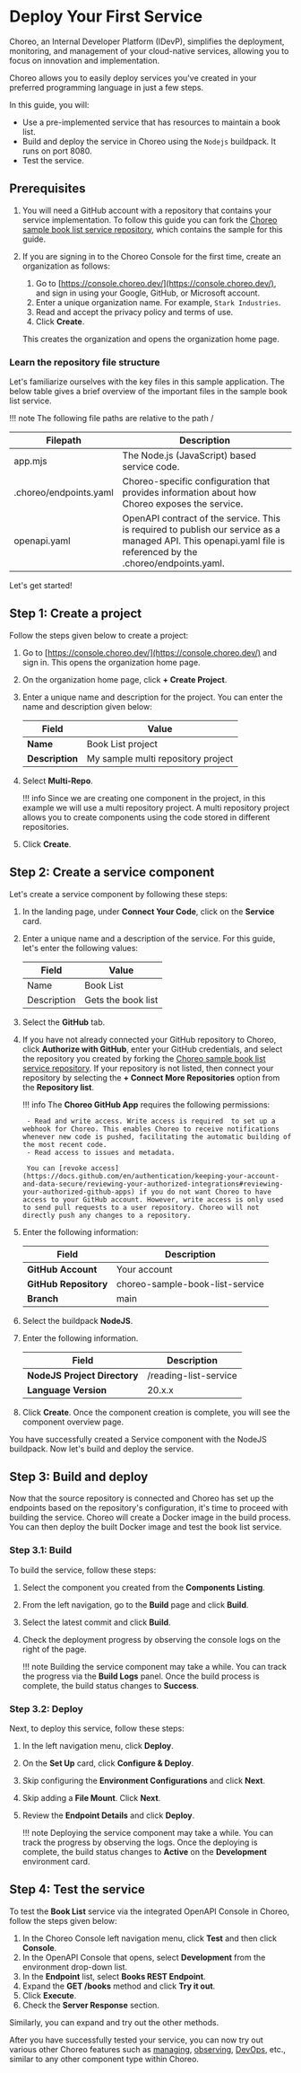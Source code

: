 # Deploy Your First Service

Choreo, an Internal Developer Platform (IDevP), simplifies the deployment, monitoring, and management of your cloud-native services, allowing you to focus on innovation and implementation.

Choreo allows you to easily deploy services you've created in your preferred programming language in just a few steps.

In this guide, you will:

- Use a pre-implemented service that has resources to maintain a book list. 
- Build and deploy the service in Choreo using the `Nodejs` buildpack. It runs on port 8080.
- Test the service.

## Prerequisites

1.  You will need a GitHub account with a repository that contains your service implementation. To follow this guide you can fork the [Choreo sample book list service repository](https://github.com/wso2/choreo-sample-book-list-service/), which contains the sample for this guide.

2. If you are signing in to the Choreo Console for the first time, create an organization as follows:

    1. Go to [https://console.choreo.dev/](https://console.choreo.dev/), and sign in using your Google, GitHub, or Microsoft account.
    2. Enter a unique organization name. For example, `Stark Industries`.
    3. Read and accept the privacy policy and terms of use.
    4. Click **Create**.

    This creates the organization and opens the organization home page.

### Learn the repository file structure

Let's familiarize ourselves with the key files in this sample application. The below table gives a brief overview of the important files in the sample book list service.

!!! note 
    The following file paths are relative to the path <choreo-sample-book-list-service>/
    
|Filepath               |Description                                                                   |
|-----------------------|------------------------------------------------------------------------------|
|app.mjs	            |The Node.js (JavaScript) based service code.|
|.choreo/endpoints.yaml	|Choreo-specific configuration that provides information about how Choreo exposes the service.|
|openapi.yaml	        |OpenAPI contract of the service. This is required to publish our service as a managed API. This openapi.yaml file is referenced by the .choreo/endpoints.yaml.|

Let's get started!

## Step 1: Create a project 

Follow the steps given below to create a project:

1. Go to [https://console.choreo.dev/](https://console.choreo.dev/) and sign in. This opens the organization home page.
2. On the organization home page, click **+ Create Project**.
3. Enter a unique name and description for the project. You can enter the name and description given below:

    | **Field**       | **Value**               |
    |-----------------|-------------------------|
    | **Name**        | Book List project       |
    | **Description** | My sample multi repository project |

4. Select **Multi-Repo**.

    !!! info
        Since we are creating one component in the project, in this example we will use a multi repository project. A multi repository project allows you to create components using the code stored in different repositories. 

5. Click **Create**.

## Step 2: Create a service component

Let's create a service component by following these steps:

1. In the landing page, under **Connect Your Code**, click on the **Service** card.
2. Enter a unique name and a description of the service. For this guide, let's enter the following values:

    |Field          |     Value              |
    |---------------|------------------------|
    |Name           | Book List              |
    |Description    | Gets the book list     |

3. Select the **GitHub** tab.
4. If you have not already connected your GitHub repository to Choreo, click **Authorize with GitHub**, enter your GitHub credentials, and select the repository you created by forking the [Choreo sample book list service repository](https://github.com/wso2/choreo-sample-book-list-service/). If your repository is not listed, then connect your repository by selecting the **+ Connect More Repositories** option from the **Repository list**.

    !!! info
         The **Choreo GitHub App** requires the following permissions:
         
        - Read and write access. Write access is required  to set up a webhook for Choreo. This enables Choreo to receive notifications whenever new code is pushed, facilitating the automatic building of the most recent code.
        - Read access to issues and metadata.
             
        You can [revoke access](https://docs.github.com/en/authentication/keeping-your-account-and-data-secure/reviewing-your-authorized-integrations#reviewing-your-authorized-github-apps) if you do not want Choreo to have access to your GitHub account. However, write access is only used to send pull requests to a user repository. Choreo will not directly push any changes to a repository.


5. Enter the following information:

    | **Field**             | **Description**                               |
    |-----------------------|-----------------------------------------------|
    | **GitHub Account**    | Your account                                  |
    | **GitHub Repository** | choreo-sample-book-list-service |
    | **Branch**            | main                             |

6. Select the buildpack **NodeJS**.
7. Enter the following information.

    | **Field**             | **Description**                               |
    |-----------------------|-----------------------------------------------|    
    | **NodeJS Project Directory**       | /reading-list-service |
    | **Language Version**              | 20.x.x |

8. Click **Create**. Once the component creation is complete, you will see the component overview page.

You have successfully created a Service component with the NodeJS buildpack. Now let's build and deploy the service.

## Step 3: Build and deploy

Now that the source repository is connected and Choreo has set up the endpoints based on the repository's configuration, it's time to proceed with building the service. Choreo will create a Docker image in the build process. You can then deploy the built Docker image and test the book list service.

### Step 3.1: Build

To build the service, follow these steps:

1. Select the component you created from the **Components Listing**.
1. From the left navigation, go to the **Build** page and click **Build**.
2. Select the latest commit and click **Build**.
3. Check the deployment progress by observing the console logs on the right of the page.

    !!! note
        Building the service component may take a while. You can track the progress via the **Build Logs** panel. Once the build process is complete, the build status changes to **Success**.

### Step 3.2: Deploy

Next, to deploy this service, follow these steps: 

1. In the left navigation menu, click **Deploy**.
2. On the **Set Up** card, click **Configure &  Deploy**.
3. Skip configuring the **Environment Configurations** and click **Next**.
4. Skip adding a **File Mount**. Click **Next**.
5. Review the **Endpoint Details** and click **Deploy**.

    !!! note
        Deploying the service component may take a while. You can track the progress by observing the logs. Once the deploying is complete, the build status changes to **Active** on the **Development** environment card.

## Step 4: Test the service

To test the **Book List** service via the integrated OpenAPI Console in Choreo, follow the steps given below:

1. In the Choreo Console left navigation menu, click **Test** and then click **Console**.
2. In the OpenAPI Console that opens, select **Development** from the environment drop-down list.
3. In the **Endpoint** list, select **Books REST Endpoint**.
4. Expand the **GET /books** method and click **Try it out**.
5. Click **Execute**.
6. Check the **Server Response** section. 

Similarly, you can expand and try out the other methods.

After you have successfully tested your service, you can now try out various other Choreo features such as [managing](../api-management/lifecycle-management.md), [observing](../monitoring-and-insights/observability-overview.md), [DevOps](../devops-and-ci-cd/view-runtime-details.md), etc., similar to any other component type within Choreo.
